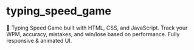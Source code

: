# typing_speed_game
🎯 Typing Speed Game built with HTML, CSS, and JavaScript. Track your WPM, accuracy, mistakes, and win/lose based on performance. Fully responsive &amp; animated UI.
